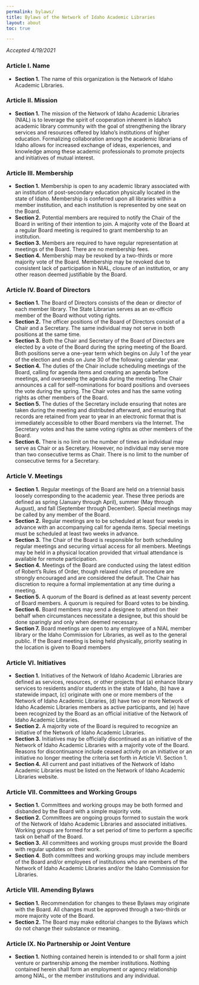 ```yaml
---
permalink: bylaws/
title: Bylaws of the Network of Idaho Academic Libraries
layout: about
toc: true

---
```

_Accepted 4/19/2021_

### **Article I.** Name

* **Section 1.** The name of this organization is the Network of Idaho Academic Libraries.

### **Article II.** Mission

* **Section 1.** The mission of the Network of Idaho Academic Libraries (NIAL) is to leverage the spirit of cooperation inherent in Idaho’s academic library community with the goal of strengthening the library services and resources offered by Idaho’s institutions of higher education. Formalizing collaboration among the academic librarians of Idaho allows for increased exchange of ideas, experiences, and knowledge among these academic professionals to promote projects and initiatives of mutual interest.

### **Article III.** Membership

* **Section 1.** Membership is open to any academic library associated with an institution of post-secondary education physically located in the state of Idaho. Membership is conferred upon all libraries within a member institution, and each institution is represented by one seat on the Board.
* **Section 2.** Potential members are required to notify the Chair of the Board in writing of their intention to join. A majority vote of the Board at a regular Board meeting is required to grant membership to an institution.
* **Section 3.** Members are required to have regular representation at meetings of the Board. There are no membership fees.
* **Section 4.** Membership may be revoked by a two-thirds or more majority vote of the Board. Membership may be revoked due to consistent lack of participation in NIAL, closure of an institution, or any other reason deemed justifiable by the Board.

### **Article IV.** Board of Directors

* **Section 1.** The Board of Directors consists of the dean or director of each member library. The State Librarian serves as an ex-officio member of the Board without voting rights.
* **Section 2.** The officer positions of the Board of Directors consist of a Chair and a Secretary. The same individual may not serve in both positions at the same time.
* **Section 3.** Both the Chair and Secretary of the Board of Directors are elected by a vote of the Board during the spring meeting of the Board. Both positions serve a one-year term which begins on July 1 of the year of the election and ends on June 30 of the following calendar year.
* **Section 4.** The duties of the Chair include scheduling meetings of the Board, calling for agenda items and creating an agenda before meetings, and overseeing the agenda during the meeting. The Chair announces a call for self-nominations for board positions and oversees the vote during the spring. The Chair votes and has the same voting rights as other members of the Board.
* **Section 5.** The duties of the Secretary include ensuring that notes are taken during the meeting and distributed afterward, and ensuring that records are retained from year to year in an electronic format that is immediately accessible to other Board members via the Internet. The Secretary votes and has the same voting rights as other members of the Board.
* **Section 6.** There is no limit on the number of times an individual may serve as Chair or as Secretary. However, no individual may serve more than two consecutive terms as Chair. There is no limit to the number of consecutive terms for a Secretary.

### **Article V.** Meetings

* **Section 1.** Regular meetings of the Board are held on a triennial basis loosely corresponding to the academic year. These three periods are defined as spring (January through April), summer (May through August), and fall (September through December). Special meetings may be called by any member of the Board.
* **Section 2.** Regular meetings are to be scheduled at least four weeks in advance with an accompanying call for agenda items. Special meetings must be scheduled at least two weeks in advance.
* **Section 3.** The Chair of the Board is responsible for both scheduling regular meetings and securing virtual access for all members. Meetings may be held in a physical location provided that virtual attendance is available for remote participation.
* **Section 4.** Meetings of the Board are conducted using the latest edition of Robert’s Rules of Order, though relaxed rules of procedure are strongly encouraged and are considered the default. The Chair has discretion to require a formal implementation at any time during a meeting.
* **Section 5.** A quorum of the Board is defined as at least seventy percent of Board members. A quorum is required for Board votes to be binding.
* **Section 6.** Board members may send a designee to attend on their behalf when circumstances necessitate a designee, but this should be done sparingly and only when deemed necessary.
* **Section 7.** Board meetings are open to any employee of a NIAL member library or the Idaho Commission for Libraries, as well as to the general public. If the Board meeting is being held physically, priority seating in the location is given to Board members

### **Article VI.** Initiatives

* **Section 1.** Initiatives of the Network of Idaho Academic Libraries are defined as services, resources, or other projects that (a) enhance library services to residents and/or students in the state of Idaho, (b) have a statewide impact, (c) originate with one or more members of the Network of Idaho Academic Libraries, (d) have two or more Network of Idaho Academic Libraries members as active participants, and (e) have been recognized by the Board as an official initiative of the Network of Idaho Academic Libraries.
* **Section 2.** A majority vote of the Board is required to recognize an initiative of the Network of Idaho Academic Libraries.
* **Section 3.** Initiatives may be officially discontinued as an initiative of the Network of Idaho Academic Libraries with a majority vote of the Board. Reasons for discontinuance include ceased activity on an initiative or an initiative no longer meeting the criteria set forth in Article VI. Section 1.
* **Section 4.** All current and past initiatives of the Network of Idaho Academic Libraries must be listed on the Network of Idaho Academic Libraries website.

### **Article VII.** Committees and Working Groups

* **Section 1.** Committees and working groups may be both formed and disbanded by the Board with a simple majority vote.
* **Section 2.** Committees are ongoing groups formed to sustain the work of the Network of Idaho Academic Libraries and associated initiatives. Working groups are formed for a set period of time to perform a specific task on behalf of the Board.
* **Section 3.** All committees and working groups must provide the Board with regular updates on their work.
* **Section 4**. Both committees and working groups may include members of the Board and/or employees of institutions who are members of the Network of Idaho Academic Libraries and/or the Idaho Commission for Libraries.

### **Article VIII.** Amending Bylaws

* **Section 1.** Recommendation for changes to these Bylaws may originate with the Board. All changes must be approved through a two-thirds or more majority vote of the Board.
* **Section 2.** The Board may make editorial changes to the Bylaws which do not change their substance or meaning.

### **Article IX.** No Partnership or Joint Venture

* **Section 1.** Nothing contained herein is intended to or shall form a joint venture or partnership among the member institutions. Nothing contained herein shall form an employment or agency relationship among NIAL, or the member institutions and any individual.
